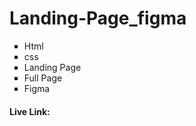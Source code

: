 <h1>Landing-Page_figma</h1>
<ul type="square">
  <li>Html</li>
  <li>css</li>
  <li>Landing Page</li>
  <li>Full Page</li>
  <li>Figma</li>
</ul>
<h4>Live Link: </h4>
